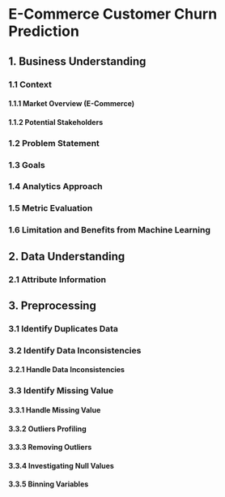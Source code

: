 # E-Commerce Customer Churn Prediction

## 1. Business Understanding

### 1.1 Context

#### 1.1.1 Market Overview (E-Commerce)

#### 1.1.2 Potential Stakeholders

### 1.2 Problem Statement

### 1.3 Goals

### 1.4 Analytics Approach

### 1.5 Metric Evaluation

### 1.6 Limitation and Benefits from Machine Learning

## 2. Data Understanding

### 2.1 Attribute Information

## 3. Preprocessing

### 3.1 Identify Duplicates Data

### 3.2 Identify Data Inconsistencies

#### 3.2.1 Handle Data Inconsistencies

### 3.3 Identify Missing Value

#### 3.3.1 Handle Missing Value

#### 3.3.2 Outliers Profiling

#### 3.3.3 Removing Outliers

#### 3.3.4 Investigating Null Values

#### 3.3.5 Binning Variables
